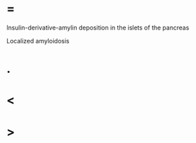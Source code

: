 # =

Insulin-derivative-amylin deposition in the islets of the pancreas

Localized amyloidosis

# .

# <

# >
